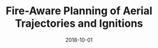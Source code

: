 ---
title: "Fire-Aware Planning of Aerial Trajectories and Ignitions"
collection: publications
permalink: /publication/2018-10-01-IROS-Fire
excerpt: 'Prescribed fires can lessen wildfire severity and control invasive species, but they can also be risky and costly. Unmanned aerial systems can reduce those drawbacks by, for example, dropping ignition spheres to ignite the most hazardous areas. Existing systems, however, lack awareness of the fire vectors to operate autonomously, safely, and efficiently. In this work we address that limitation, introducing an approach that integrates a lightweight fire simulator and a planner for trajectories and ignition sphere drop waypoints. Both components are unique in that they are amenable to input from the system’s sensors and the fire crew to increase fire awareness. We conducted a preliminary study that confirms that such inputs improve the accuracy of the fire simulation to counter the unpredictability of the target environment. The field study of the system showed that the fire-aware planner generated safe trajectories with effective ignitions leveraging the fire simulator predictions.'
date: 2018-10-01
venue: '2018 IEEE/RSJ International Conference on Intelligent Robots and Systems (<a href="https://www.iros2018.org">IROS</a>)'
paperurl: 'http://hildebrandt-carl.github.io/files/2018-10-01-IROS-Fire.pdf'
publishurl: 'https://ieeexplore.ieee.org/abstract/document/8593568/'
authors: 'Evan Beachly, Carrick Detweiler, Sebastian Elbaum, Brittany Duncan, <b>Carl Hildebrandt</b>, Dirac Twidwell, Craig Allen'
awards: 'IROS Best Paper Award on Safety, Security, and Rescue Robotics'
award_url: 'http://hildebrandt-carl.github.io/files/2018_IROS_Award.png'
---